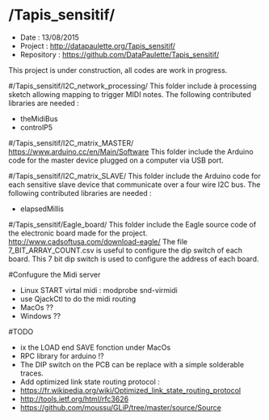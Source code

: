 # /Tapis_sensitif/
 - Date : 13/08/2015
 - Project : http://datapaulette.org/Tapis_sensitif/
 - Repository : https://github.com/DataPaulette/Tapis_sensitif/
 
This project is under construction, all codes are work in progress. 

#/Tapis_sensitif/I2C_network_processing/
This folder include à processing sketch allowing mapping to trigger MIDI notes.
The following contributed libraries are needed :
 - theMidiBus
 - controlP5

#/Tapis_sensitif/I2C_matrix_MASTER/
https://www.arduino.cc/en/Main/Software
This folder include the Arduino code for the master device plugged on a computer via USB port.

#/Tapis_sensitif/I2C_matrix_SLAVE/
This folder include the Arduino code for each sensitive slave device that communicate over a four wire I2C bus.
The following contributed libraries are needed :
 - elapsedMillis

#/Tapis_sensitif/Eagle_board/
This folder include the Eagle source code of the electronic board made for the project.
http://www.cadsoftusa.com/download-eagle/
The file 7_BIT_ARRAY_COUNT.csv is useful to configure the dip switch of each board.
This 7 bit dip switch is used to configure the address of each board.

#Confugure the Midi server
 - Linux START virtal midi : modprobe snd-virmidi 
  - use QjackCtl to do the midi routing
 - MacOs ??
 - Windows ??

#TODO
 - ix the LOAD end SAVE fonction under MacOs
 - RPC library for arduino !?
 - The DIP switch on the PCB can be replace with a simple solderable traces.
 - Add optimized link state routing protocol :
  - https://fr.wikipedia.org/wiki/Optimized_link_state_routing_protocol
  - http://tools.ietf.org/html/rfc3626
  - https://github.com/moussu/GLiP/tree/master/source/Source

